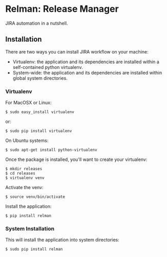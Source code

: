 Relman: Release Manager
=======================

JIRA automation in a nutshell.

## Installation

There are two ways you can install JIRA workflow on your machine:

* Virtualenv: the application and its dependencies are installed within a
  self-contained python virtualenv.
* System-wide: the application and its dependencies are installed within
  global system directories.

### Virtualenv

For MacOSX or Linux:

    $ sudo easy_install virtualenv

or:

    $ sudo pip install virtualenv

On Ubuntu systems:

    $ sudo apt-get install python-virtualenv

Once the package is installed, you'll want to create your virtualenv:

    $ mkdir releases
    $ cd releases
    $ virtualenv venv

Activate the venv:

    $ source venv/bin/activate

Install the application:

    $ pip install relman

### System Installation

This will install the application into system directories:

    $ sudo pip install relman

